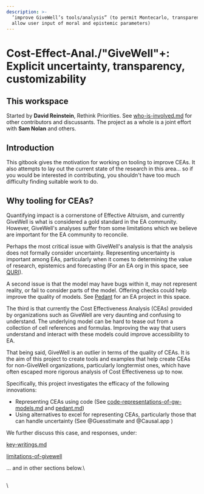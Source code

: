 ```yaml
---
description: >-
  ’improve GiveWell’s tools/analysis” (to permit Montecarlo, transparency, and
  allow user input of moral and epistemic parameters)
---
```


# Cost-Effect-Anal./"GiveWell"+: Explicit uncertainty, transparency, customizability

## This workspace

Started by **David Reinstein**, Rethink Priorities. See [who-is-involved.md](organization-and-introduction/who-is-involved.md "mention") for other contributors and discussants. The project as a whole is a joint effort with **Sam Nolan** and others.&#x20;

## Introduction

This gitbook gives the motivation for working on tooling to improve CEAs. It also attempts to lay out the current state of the research in this area...  so if you would be interested in contributing, you shouldn't have too much difficulty finding suitable work to do.&#x20;

## Why tooling for CEAs?&#x20;

Quantifying impact is a cornerstone of Effective Altruism, and currently GiveWell is what is considered a gold standard in the EA community. However, GiveWell's analyses suffer from some limitations which we believe are important for the EA community to reconcile.

Perhaps the most critical issue with GiveWell's analysis is that the analysis does not formally consider uncertainty. Representing uncertainty is important among EAs, particularly when it comes to determining the value of research, epistemics and forecasting (For an EA org in this space, see [QURI](https://quantifieduncertainty.org)).

A second issue is that the model may have bugs within it, may not represent reality, or fail to consider parts of the model. Offering checks could help improve the quality of models. See [Pedant](https://hazelfire.github.io/pedant/#/) for an EA project in this space.

The third is that currently the Cost Effectiveness Analysis (CEAs) provided by organizations such as GiveWell are very daunting and confusing to understand. The underlying model can be hard to tease out from a collection of cell references and formulas. Improving the way that users understand and interact with these models could improve accessibility to EA.

That being said, GiveWell is an outlier in terms of the quality of CEAs. It is the aim of this project to create tools and examples that help create CEAs for non-GiveWell organizations, particularly longtermist ones, which have often escaped more rigorous analysis of Cost Effectiveness up to now.

Specifically, this project investigates the efficacy of the following innovations:

* Representing CEAs using code (See [code-representations-of-gw-models.md](givewell-model-and-extensions/code-representations-of-gw-models.md "mention") and [pedant.md](tools-and-examples/pedant.md "mention"))
* Using alternatives to excel for representing CEAs, particularly those that can handle uncertainty (See @Guesstimate  and @Causal.app )

We further discuss this case, and responses, under:

[key-writings.md](organization-and-introduction/key-writings.md "mention")

[limitations-of-givewell](innovations-and-issues/limitations-of-givewell/ "mention")

... and in other sections below.\


##





\
